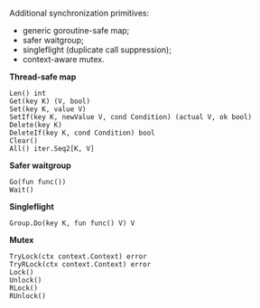 Additional synchronization primitives:
* generic goroutine-safe map;
* safer waitgroup;
* singleflight (duplicate call suppression);
* context-aware mutex.

**Thread-safe map**
```
Len() int
Get(key K) (V, bool)
Set(key K, value V)
SetIf(key K, newValue V, cond Condition) (actual V, ok bool)
Delete(key K)
DeleteIf(key K, cond Condition) bool
Clear()
All() iter.Seq2[K, V]
```

**Safer waitgroup**
```
Go(fun func())
Wait()
```

**Singleflight**
```
Group.Do(key K, fun func() V) V
```

**Mutex**
```
TryLock(ctx context.Context) error
TryRLock(ctx context.Context) error
Lock()
Unlock()
RLock()
RUnlock()
```
